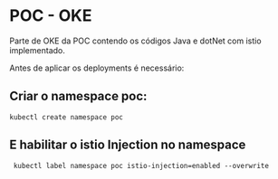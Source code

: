 # POC - OKE

Parte de OKE da POC contendo os códigos Java e dotNet com istio implementado.

Antes de aplicar os deployments é necessário:

## Criar o namespace poc:

    kubectl create namespace poc

## E habilitar o istio Injection no namespace

     kubectl label namespace poc istio-injection=enabled --overwrite
